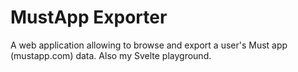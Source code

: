 # MustApp Exporter
 A web application allowing to browse and export a user's Must app (mustapp.com) data. Also my Svelte playground.
